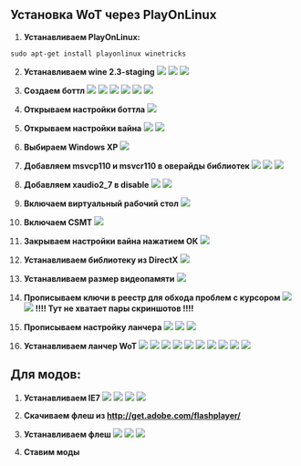 ## Установка WoT через PlayOnLinux

1) **Устанавливаем PlayOnLinux:**
```
sudo apt-get install playonlinux winetricks
```

2) **Устанавливаем wine 2.3-staging**
![](2_1.png)
![](2_2.png)
![](2_3.png)

3) **Создаем боттл**
![](3_1.png)
![](3_2.png)
![](3_3.png)
![](3_4.png)
![](3_5.png)
![](3_6.png)

4) **Открываем настройки боттла**
![](4.png)

5) **Открываем настройки вайна**
![](5_1.png)
![](5_2.png)

6) **Выбираем Windows XP**
![](6.png)

7) **Добавляем msvcp110 и msvcr110 в оверайды библиотек**
![](7_1.png)
![](7_2.png)
![](7_3.png)

8) **Добавляем xaudio2_7 в disable**
![](7.5_1.png)
![](7.5_2.png)


9) **Включаем виртуальный рабочий стол**
![](8.png)

10) **Включаем CSMT**
![](9.png)


11) **Закрываем настройки вайна нажатием ОК**
![](10.png)

12) **Устанавливаем библиотеку из DirectX**
![](11.png)


13) **Устанавливаем размер видеопамяти**
![](12.png)

14) **Прописываем ключи в реестр для обхода проблем с курсором**
![](13.png)
![](13_2.png)
**!!!! Тут не хватает пары скриншотов !!!!**

15) **Прописываем настройку ланчера**
![](13.5_1.png)
![](13.5_2.png)
![](13.5_3.png)

16) **Устанавливаем ланчер WoT**
![](14.png)
![](14_2.png)
![](14_3.png)
![](14_4.png)
![](14_5.png)
![](14_6.png)
![](14_7.png)
![](14_8.png)
![](14_9.png)
![](14_10.png)

## Для модов:
1) **Устанавливаем IE7**
![](m1_1.png)
![](m1_2.png)
![](m1_3.png)
![](m1_5.png)

2) **Скачиваем флеш из http://get.adobe.com/flashplayer/**

3) **Устанавливаем флеш**
![](m3_1.png)
![](m3_2.png)
![](m3_3.png)

4) **Ставим моды**
